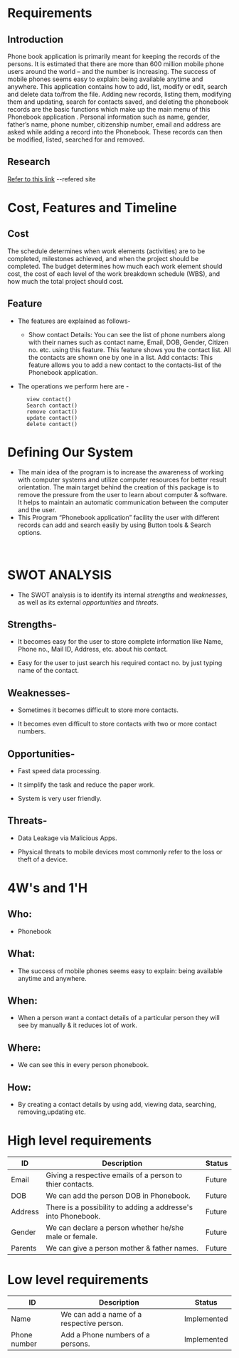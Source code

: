 # Requirements
## Introduction
Phone book application is primarily meant for keeping the records of the persons. It is estimated that there are more than 600 million mobile phone users around the world – and the number is increasing. The success of mobile phones seems easy to explain: being available anytime and anywhere.
This application contains how to add, list, modify or edit, search and delete data to/from the file. Adding new records, listing them, modifying them and updating, search for contacts saved, and deleting the phonebook records are the basic functions which make up the main menu of this Phonebook application .
Personal information such as name, gender, father’s name, phone number, citizenship number, email and address are asked while adding a record into the Phonebook. These records can then be modified, listed, searched for and removed.
## Research
[Refer to this link](https://1000projects.org/phonebook-application-c-project-report.html) --refered site

# Cost, Features and Timeline

## Cost
The schedule determines when work elements (activities) are to be completed, milestones achieved, and when the project should be completed. The budget determines how much each work element should cost, the cost of each level of the work breakdown schedule (WBS), and how much the total project should cost.

## Feature
* The features are explained as follows-
  - Show contact Details: You can see the list of phone numbers along with their names such as contact name, Email, DOB, Gender, Citizen no. etc. using this feature. This feature shows you the contact list. All the contacts are shown one by one in a list. Add contacts: This feature allows you to add a new contact to the contacts-list of the Phonebook application.

* The operations we perform here are -
``` add contact()
      view contact()
      Search contact()
      remove contact()
      update contact()
      delete contact()
```
      
# Defining Our System
* The main idea of the program is to increase the awareness of working with computer systems and utilize computer resources for better result orientation. The main target behind the creation of this package is to remove the pressure from the user to learn about computer & software. It helps to maintain an automatic communication between the computer and the user. 
* This Program “Phonebook application” facility the user with different records can add and search easily by using Button tools & Search options. 
<br>

# SWOT ANALYSIS
 
* The SWOT analysis is to identify its internal *strengths* and *weaknesses*, as well as its external *opportunities* and *threats*.

## Strengths- 
* It becomes easy for the user to store complete information like Name, Phone no., Mail ID, Address, etc. about his contact.

* Easy for the user to just search his required contact no. by just typing name of the contact.

## Weaknesses-
* Sometimes it becomes difficult to store more contacts.

* It becomes even difficult to store contacts with two or more contact numbers.

## Opportunities-
* Fast speed data processing.

* It simplify the task and reduce the paper work.

* System is very user friendly.

## Threats-
* Data Leakage via Malicious Apps.

* Physical threats to mobile devices most commonly refer to the loss or theft of a device.

# 4W's and 1'H


## Who: 
* Phonebook

## What:
* The success of mobile phones seems easy to explain: being available anytime and anywhere.

## When:
* When a person want a contact details of a particular person they will see by manually & it reduces lot of work.

## Where:
* We can see this in every person phonebook.

## How:
* By creating a contact details by using add, viewing data, searching, removing,updating etc.


# High level requirements
| ID | Description | Status |
| -------- | -------- | -------- |
| Email | Giving a respective emails of a person to thier contacts. | Future |
| DOB | We can add the person DOB in Phonebook. | Future |
| Address | There is a possibility to adding a addresse's into Phonebook. | Future |
| Gender | We can declare a person whether he/she male or female. | Future |
| Parents | We can give a person mother & father names. | Future |

# Low level requirements
| ID | Description | Status |
| -------- | -------- | -------- |
| Name | We can add a name of a respective person. | Implemented |
| Phone number | Add a Phone numbers of a persons. | Implemented |

